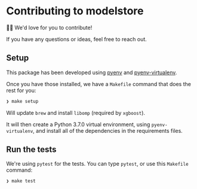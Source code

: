 # Contributing to modelstore

👋🏽 We'd love for you to contribute!

If you have any questions or ideas, feel free to reach out.

## Setup

This package has been developed using [pyenv](https://github.com/pyenv/pyenv)
and [pyenv-virtualenv](https://github.com/pyenv/pyenv-virtualenv).

Once you have those installed, we have a `Makefile` command that does the
rest for you:

```bash
❯ make setup
```

Will update `brew` and install `libomp` (required by `xgboost`).

It will then create a Python 3.7.0 virtual environment, using `pyenv-virtualenv`,
and install all of the dependencies in the requirements files.

## Run the tests

We're using `pytest` for the tests. You can type `pytest`, or use
this `Makefile` command:

```bash
❯ make test
```
